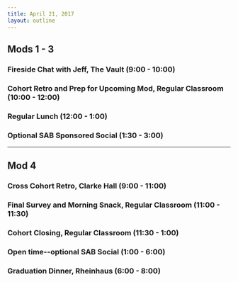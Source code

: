 ```yaml
---
title: April 21, 2017
layout: outline
---
```


## Mods 1 - 3

### Fireside Chat with Jeff, The Vault (9:00 - 10:00)

### Cohort Retro and Prep for Upcoming Mod, Regular Classroom (10:00 - 12:00)

### Regular Lunch (12:00 - 1:00)

### Optional SAB Sponsored Social (1:30 - 3:00)

----------------------------------------------------

## Mod 4

### Cross Cohort Retro, Clarke Hall (9:00 - 11:00)

### Final Survey and Morning Snack, Regular Classroom (11:00 - 11:30) 

### Cohort Closing, Regular Classroom (11:30 - 1:00)

### Open time--optional SAB Social (1:00 - 6:00)

### Graduation Dinner, Rheinhaus (6:00 - 8:00) 
